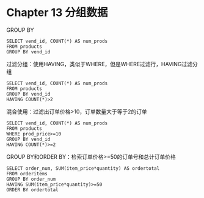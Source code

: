 # Chapter 13 分组数据

GROUP BY

```mysql
SELECT vend_id, COUNT(*) AS num_prods
FROM products
GROUP BY vend_id
```

过滤分组：使用HAVING，类似于WHERE，但是WHERE过滤行，HAVING过滤分组

```mysql
SELECT vend_id, COUNT(*) AS num_prods
FROM products
GROUP BY vend_id
HAVING COUNT(*)>2
```

混合使用：过滤出订单价格>10，订单数量大于等于2的订单

```mysql
SELECT vend_id, COUNT(*) AS num_prods
FROM products
WHERE prod_price>=10
GROUP BY vend_id
HAVING COUNT(*)>=2
```

GROUP BY和ORDER BY：检索订单价格>=50的订单号和总计订单价格

```mysql
SELECT order_num, SUM(item_price*quantity) AS ordertotal
FROM orderitems
GROUP BY order_num
HAVING SUM(item_price*quantity)>=50
ORDER BY ordertotal
```

